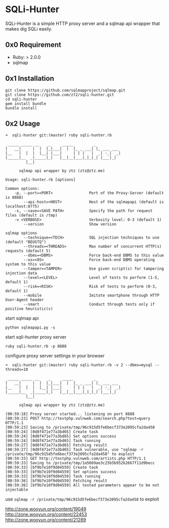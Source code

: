 # SQLi-Hunter

SQLi-Hunter is a simple HTTP proxy server and a sqlmap api wrapper that makes dig SQLi easily.

## 0x0 Requirement

- Ruby: > 2.0.0
- sqlmap


## 0x1 Installation

```
git clone https://github.com/sqlmapproject/sqlmap.git
git clone https://github.com/zt2/sqli-hunter.git
cd sqli-hunter
gem install bundle
bundle install
```

## 0x2 Usage

```
➜  sqli-hunter git:(master) ruby sqli-hunter.rb 

 _____ _____ __    _     _____         _
|   __|     |  |  |_|___|  |  |_ _ ___| |_ ___ ___
|__   |  |  |  |__| |___|     | | |   |  _| -_|  _|
|_____|__  _|_____|_|   |__|__|___|_|_|_| |___|_|
         |__|

      sqlmap api wrapper by ztz (ztz@ztz.me)

Usage: sqli-hunter.rb [options]

Common options:
    -p, --port=<PORT>                Port of the Proxy-Server (default is 8888)
        --api-host=<HOST>            Host of the sqlmapapi (default is localhost:8775)
    -s, --save=<SAVE PATH>           Specify the path for request files (default is /tmp)
    -v <VERBOSE>                     Verbosity level: 0-3 (default 1)
        --version                    Show version

sqlmap options
        --technique=<TECH>           SQL injection techniques to use (default "BEUSTQ")
        --threads=<THREADS>          Max number of concurrent HTTP(s) requests (default 5)
        --dbms=<DBMS>                Force back-end DBMS to this value
        --os=<OS>                    Force back-end DBMS operating system to this value
        --tamper=<TAMPER>            Use given script(s) for tampering injection data
        --level=<LEVEL>              Level of tests to perform (1-5, default 1)
        --risk=<RISK>                Risk of tests to perform (0-3, default 1)
        --mobile                     Imitate smartphone through HTTP User-Agent header
        --smart                      Conduct through tests only if positive heuristic(s)
```

start sqlmap api

```
python sqlmapapi.py -s
```

start sqli-hunter proxy server

```
ruby sqli-hunter.rb -p 8888
```

configure proxy server settings in your browser

```
➜  sqli-hunter git:(master) ruby sqli-hunter.rb -v 2 --dbms=mysql --threads=10 

 _____ _____ __    _     _____         _
|   __|     |  |  |_|___|  |  |_ _ ___| |_ ___ ___
|__   |  |  |  |__| |___|     | | |   |  _| -_|  _|
|_____|__  _|_____|_|   |__|__|___|_|_|_| |___|_|
         |__|

      sqlmap api wrapper by ztz (ztz@ztz.me)

[00:59:18] Proxy server started... listening on port 8888
[00:59:23] POST http://testphp.vulnweb.com/search.php?test=query HTTP/1.1
[00:59:23] Saving to /private/tmp/96c915d5fe6becf373e2095cfa2da458
[00:59:24] [0d8f471e77a3bd65] Create task
[00:59:24] [0d8f471e77a3bd65] Set options success
[00:59:24] [0d8f471e77a3bd65] Task running
[00:59:27] [0d8f471e77a3bd65] Fetching result
[00:59:27] [0d8f471e77a3bd65] Task vulnerable, use "sqlmap -r /private/tmp/96c915d5fe6becf373e2095cfa2da458" to exploit
[00:59:33] GET http://testphp.vulnweb.com/artists.php HTTP/1.1
[00:59:33] Saving to /private/tmp/1a5669ae3c25b5b952b2667f11d9becc
[00:59:33] [bf9b7e10f9d04559] Create task
[00:59:33] [bf9b7e10f9d04559] Set options success
[00:59:33] [bf9b7e10f9d04559] Task running
[00:59:36] [bf9b7e10f9d04559] Fetching result
[00:59:36] [bf9b7e10f9d04559] All tested parameters appear to be not injectable

```

use `sqlmap -r /private/tmp/96c915d5fe6becf373e2095cfa2da458` to exploit


http://zone.wooyun.org/content/19049
http://zone.wooyun.org/content/22453
http://zone.wooyun.org/content/21289
